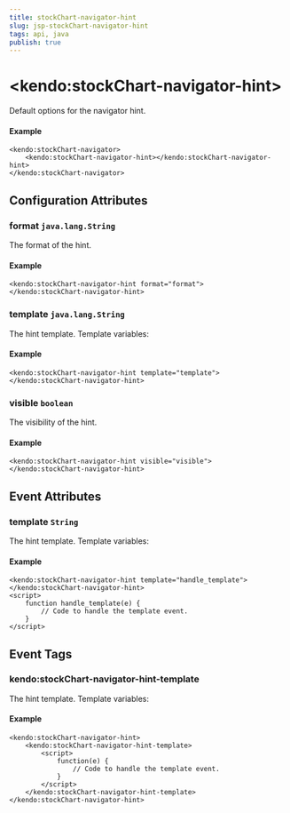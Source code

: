 ```yaml
---
title: stockChart-navigator-hint
slug: jsp-stockChart-navigator-hint
tags: api, java
publish: true
---
```


# \<kendo:stockChart-navigator-hint\>

Default options for the navigator hint.

#### Example
    <kendo:stockChart-navigator>
        <kendo:stockChart-navigator-hint></kendo:stockChart-navigator-hint>
    </kendo:stockChart-navigator>

## Configuration Attributes

### format `java.lang.String`

The format of the hint.

#### Example
    <kendo:stockChart-navigator-hint format="format">
    </kendo:stockChart-navigator-hint>

### template `java.lang.String`

The hint template.
Template variables:

#### Example
    <kendo:stockChart-navigator-hint template="template">
    </kendo:stockChart-navigator-hint>

### visible `boolean`

The visibility of the hint.

#### Example
    <kendo:stockChart-navigator-hint visible="visible">
    </kendo:stockChart-navigator-hint>


## Event Attributes

### template `String`

The hint template.
Template variables:


#### Example
    <kendo:stockChart-navigator-hint template="handle_template">
    </kendo:stockChart-navigator-hint>
    <script>
        function handle_template(e) {
            // Code to handle the template event.
        }
    </script>

## Event Tags

### kendo:stockChart-navigator-hint-template

The hint template.
Template variables:


#### Example
    <kendo:stockChart-navigator-hint>
        <kendo:stockChart-navigator-hint-template>
            <script>
                function(e) {
                    // Code to handle the template event.
                }
            </script>
        </kendo:stockChart-navigator-hint-template>
    </kendo:stockChart-navigator-hint>

 
